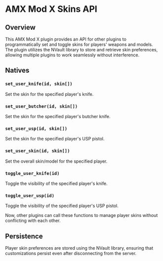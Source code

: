 # AMX Mod X Skins API

## Overview

This AMX Mod X plugin provides an API for other plugins to programmatically set and toggle skins for players' weapons and models. The plugin utilizes the NVault library to store and retrieve skin preferences, allowing multiple plugins to work seamlessly without interference.

## Natives

### `set_user_knife(id, skin[])`

Set the skin for the specified player's knife.

### `set_user_butcher(id, skin[])`

Set the skin for the specified player's butcher knife.

### `set_user_usp(id, skin[])`

Set the skin for the specified player's USP pistol.

### `set_user_skin(id, skin[])`

Set the overall skin/model for the specified player.

### `toggle_user_knife(id)`

Toggle the visibility of the specified player's knife.

### `toggle_user_usp(id)`

Toggle the visibility of the specified player's USP pistol.

Now, other plugins can call these functions to manage player skins without conflicting with each other.

## Persistence

Player skin preferences are stored using the NVault library, ensuring that customizations persist even after disconnecting from the server.
